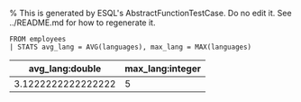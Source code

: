 % This is generated by ESQL's AbstractFunctionTestCase. Do no edit it. See ../README.md for how to regenerate it.

```esql
FROM employees
| STATS avg_lang = AVG(languages), max_lang = MAX(languages)
```

| avg_lang:double | max_lang:integer |
| --- | --- |
| 3.1222222222222222 | 5 |
